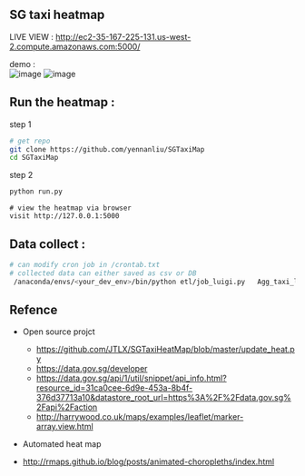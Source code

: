 ## SG taxi heatmap 




LIVE VIEW : <http://ec2-35-167-225-131.us-west-2.compute.amazonaws.com:5000/>

demo :  
		![image](https://github.com/yennanliu/SGTaxiMap/blob/master/data/taxi_location.png)
		![image](https://github.com/yennanliu/SGTaxiMap/blob/master/data/heatmap.png)




## Run the heatmap :

step 1 

```Bash
# get repo 
git clone https://github.com/yennanliu/SGTaxiMap
cd SGTaxiMap

```

step 2 

```Bash
python run.py
```
```
# view the heatmap via browser 
visit http://127.0.0.1:5000 
```


## Data collect :

```Bash 
# can modify cron job in /crontab.txt 
# collected data can either saved as csv or DB 
 /anaconda/envs/<your_dev_env>/bin/python etl/job_luigi.py   Agg_taxi_locations

```

## Refence 

- Open source projct 
	- https://github.com/JTLX/SGTaxiHeatMap/blob/master/update_heat.py
	- https://data.gov.sg/developer
	- https://data.gov.sg/api/1/util/snippet/api_info.html?resource_id=31ca0cee-6d9e-453a-8b4f-376d37713a10&datastore_root_url=https%3A%2F%2Fdata.gov.sg%2Fapi%2Faction
	- http://harrywood.co.uk/maps/examples/leaflet/marker-array.view.html

- Automated heat map 
- http://rmaps.github.io/blog/posts/animated-choropleths/index.html




